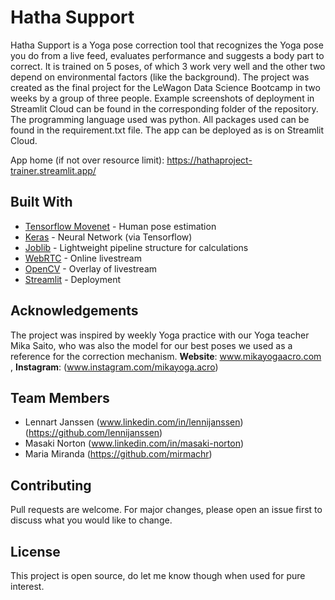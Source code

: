 # Hatha Support

Hatha Support is a Yoga pose correction tool that recognizes the Yoga pose you do from a live feed, evaluates performance and suggests a body part to correct. It is trained on 5 poses, of which 3 work very well and the other two depend on environmental factors (like the background). The project was created as the final project for the LeWagon Data Science Bootcamp in two weeks by a group of three people. Example screenshots of deployment in Streamlit Cloud can be found in the corresponding folder of the repository. The programming language used was python. All packages used can be found in the requirement.txt file. The app can be deployed as is on Streamlit Cloud.

App home (if not over resource limit): https://hathaproject-trainer.streamlit.app/
   
## Built With
- [Tensorflow Movenet](https://www.tensorflow.org/hub/tutorials/movenet) - Human pose estimation
- [Keras](https://keras.io/) - Neural Network (via Tensorflow)
- [Joblib](https://joblib.readthedocs.io/) - Lightweight pipeline structure for calculations
- [WebRTC](https://webrtc.org/) - Online livestream
- [OpenCV](https://opencv.org/) - Overlay of livestream
- [Streamlit](https://streamlit.io/) - Deployment


## Acknowledgements
The project was inspired by weekly Yoga practice with our Yoga teacher Mika Saito, who was also the model for our best poses we used as a reference for the correction mechanism.
**Website**: www.mikayogaacro.com , **Instagram**: (www.instagram.com/mikayoga.acro)

## Team Members
- Lennart Janssen  (www.linkedin.com/in/lennijanssen) (https://github.com/lennijanssen)
- Masaki Norton    (www.linkedin.com/in/masaki-norton)
- Maria Miranda    (https://github.com/mirmachr)

## Contributing
Pull requests are welcome. For major changes, please open an issue first to discuss what you would like to change.

## License
This project is open source, do let me know though when used for pure interest.
